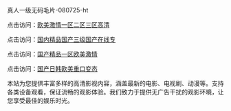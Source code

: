 真人一级无码毛片-080725-ht

点击访问：<a href="https://rtj-3zo.pages.dev/">欧美激情一区二区三区高清</a>

点击访问：<a href="https://vassv.pages.dev/">国内精品国产三级国产在线专</a>

点击访问：<a href="https://gsd-agv.pages.dev/">国产精品一区欧美激情</a>

点击访问：<a href="https://gda-c7m.pages.dev/">国产日韩欧美重口变态</a>

本站为您提供丰富多样的高清影视内容，涵盖最新的电影、电视剧、动漫等。支持各类设备观看，保证流畅的观影体验。我们致力于提供无广告干扰的观影环境，让您享受最佳的娱乐时光。

<span style="display:none;">[Canonical link](）</span>
